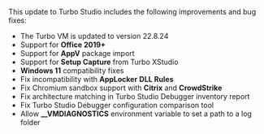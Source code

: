 This update to Turbo Studio includes the following improvements and bug fixes:

- The Turbo VM is updated to version 22.8.24
- Support for **Office 2019+**
- Support for **AppV** package import
- Support for **Setup Capture** from Turbo XStudio
- **Windows 11** compatibility fixes
- Fix incompatibility with **AppLocker** **DLL Rules**
- Fix Chromium sandbox support with **Citrix** and **CrowdStrike**
- Fix architecture matching in Turbo Studio Debugger inventory report
- Fix Turbo Studio Debugger configuration comparison tool
- Allow **__VMDIAGNOSTICS** environment variable to set a path to a log folder



